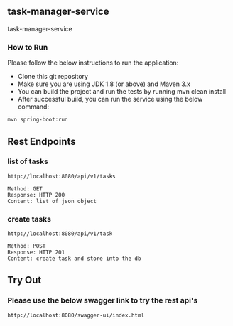 ## task-manager-service
task-manager-service

### How to Run
Please follow the below instructions to run the application:

* Clone this git repository
* Make sure you are using JDK 1.8 (or above) and Maven 3.x
* You can build the project and run the tests by running mvn clean install
* After successful build, you can run the service using the below command:

```
mvn spring-boot:run
```

## Rest Endpoints

### list of tasks

```
http://localhost:8080/api/v1/tasks

Method: GET
Response: HTTP 200
Content: list of json object 
```

### create tasks

```
http://localhost:8080/api/v1/task

Method: POST
Response: HTTP 201
Content: create task and store into the db 
```

## Try Out

### Please use the below swagger link to try the rest api's

```
http://localhost:8080/swagger-ui/index.html
```
